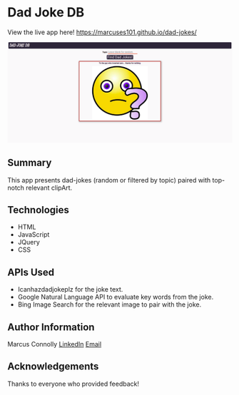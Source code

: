 # Dad Joke DB

View the live app here!
https://marcuses101.github.io/dad-jokes/

![Screenshot of this project](./DJDB-screen.png?raw=true)

## Summary
This app presents dad-jokes (random or filtered by topic) paired with top-notch relevant clipArt. 

## Technologies
- HTML
- JavaScript
- JQuery
- CSS

## APIs Used
- Icanhazdadjokeplz for the joke text.
- Google Natural Language API to evaluate key words from the joke.
- Bing Image Search for the relevant image to pair with the joke.

## Author Information
Marcus Connolly
[LinkedIn](www.linkedin.com/in/marcus-connolly-web)
[Email](mailto:mnjconnolly@gmail.com)

## Acknowledgements
Thanks to everyone who provided feedback!

